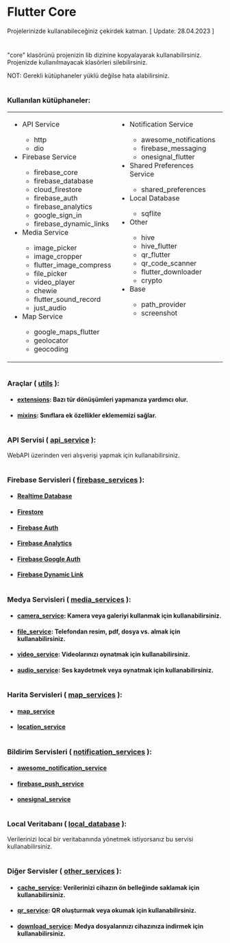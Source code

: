 # Flutter Core

Projelerinizde kullanabileceğiniz çekirdek katman. [ Update: 28.04.2023 ]

#

"core" klasörünü projenizin lib dizinine kopyalayarak kullanabilirsiniz. Projenizde kullanılmayacak klasörleri silebilirsiniz.

NOT: Gerekli kütüphaneler yüklü değilse hata alabilirsiniz.

#

### Kullanılan kütüphaneler:

<table>
  <tr valign="top">
    <td>
      <ul>
        <li>API Service</li>
        <ul>
          <li>http</li>
          <li>dio</li>
        </ul>
        <li>Firebase Service</li>
        <ul>
          <li>firebase_core</li>
          <li>firebase_database</li>
          <li>cloud_firestore</li>
          <li>firebase_auth</li>
          <li>firebase_analytics</li>
          <li>google_sign_in</li>
          <li>firebase_dynamic_links</li>
        </ul>
        <li>Media Service</li>
        <ul>
          <li>image_picker</li>
          <li>image_cropper</li>
          <li>flutter_image_compress</li>
          <li>file_picker</li>
          <li>video_player</li>
          <li>chewie</li>
          <li>flutter_sound_record</li>
          <li>just_audio</li>
        </ul>
        <li>Map Service</li>
        <ul>
          <li>google_maps_flutter</li>
          <li>geolocator</li>
          <li>geocoding</li>
        </ul>
      </ul>
    </td>
    <td>
      <ul>
        <li>Notification Service</li>
        <ul>
          <li>awesome_notifications</li>
          <li>firebase_messaging</li>
          <li>onesignal_flutter</li>
        </ul>
        <li>Shared Preferences Service</li>
        <ul>
          <li>shared_preferences</li>
        </ul>
        <li>Local Database</li>
        <ul>
          <li>sqflite</li>
        </ul>
        <li>Other</li>
        <ul>
          <li>hive</li>
          <li>hive_flutter</li>
          <li>qr_flutter</li>
          <li>qr_code_scanner</li>
          <li>flutter_downloader</li>
          <li>crypto</li>
        </ul>
        <li>Base</li>
        <ul>
          <li>path_provider</li>
          <li>screenshot</li>
        </ul>
      </ul>
    </td>
  </tr>
</table>

#

### Araçlar ( [utils](https://github.com/cihatyalman/flutter_core/tree/master/lib/core/utils) ):

- #### [extensions](https://github.com/cihatyalman/flutter_core/tree/master/lib/core/utils/extensions.dart): Bazı tür dönüşümleri yapmanıza yardımcı olur.
- #### [mixins](https://github.com/cihatyalman/flutter_core/tree/master/lib/core/utils/mixins): Sınıflara ek özellikler eklememizi sağlar.

#

### API Servisi ( [api_service](https://github.com/cihatyalman/flutter_core/tree/master/lib/core/api_service) ):

WebAPI üzerinden veri alışverişi yapmak için kullanabilirsiniz.

#

### Firebase Servisleri ( [firebase_services](https://github.com/cihatyalman/flutter_core/tree/master/lib/core/firebase_services) ):

- #### [Realtime Database](https://github.com/cihatyalman/flutter_core/tree/master/lib/core/firebase_services/firebase_database_service.dart)
- #### [Firestore](https://github.com/cihatyalman/flutter_core/tree/master/lib/core/firebase_services/firebase_firestore_service.dart)
- #### [Firebase Auth](https://github.com/cihatyalman/flutter_core/tree/master/lib/core/firebase_services/firebase_auth_service.dart)
- #### [Firebase Analytics](https://github.com/cihatyalman/flutter_core/tree/master/lib/core/firebase_services/firebase_analytics_service.dart)
- #### [Firebase Google Auth](https://github.com/cihatyalman/flutter_core/tree/master/lib/core/firebase_services/firebase_google_auth_service.dart)
- #### [Firebase Dynamic Link](https://github.com/cihatyalman/flutter_core/tree/master/lib/core/firebase_services/firebase_dynamic_link_service.dart)

#

### Medya Servisleri ( [media_services](https://github.com/cihatyalman/flutter_core/tree/master/lib/core/media_services) ):

- #### [camera_service](https://github.com/cihatyalman/flutter_core/tree/master/lib/core/media_services/camera_service.dart): Kamera veya galeriyi kullanmak için kullanabilirsiniz.
- #### [file_service](https://github.com/cihatyalman/flutter_core/tree/master/lib/core/media_services/file_service.dart): Telefondan resim, pdf, dosya vs. almak için kullanabilirsiniz.
- #### [video_service](https://github.com/cihatyalman/flutter_core/tree/master/lib/core/media_services/video_service.dart): Videolarınızı oynatmak için kullanabilirsiniz.
- #### [audio_service](https://github.com/cihatyalman/flutter_core/tree/master/lib/core/media_services/audio_service.dart): Ses kaydetmek veya oynatmak için kullanabilirsiniz.

#

### Harita Servisleri ( [map_services](https://github.com/cihatyalman/flutter_core/tree/master/lib/core/map_services) ):

- #### [map_service](https://github.com/cihatyalman/flutter_core/tree/master/lib/core/map_services/map_service.dart)
- #### [location_service](https://github.com/cihatyalman/flutter_core/tree/master/lib/core/map_services/location_service.dart)

#

### Bildirim Servisleri ( [notification_services](https://github.com/cihatyalman/flutter_core/tree/master/lib/core/notification_services) ):

- #### [awesome_notification_service](https://github.com/cihatyalman/flutter_core/tree/master/lib/core/notification_services/awesome_notification_service.dart)
- #### [firebase_push_service](https://github.com/cihatyalman/flutter_core/tree/master/lib/core/notification_services/firebase_push_service.dart)
- #### [onesignal_service](https://github.com/cihatyalman/flutter_core/tree/master/lib/core/notification_services/onesignal_service.dart)

#

### Local Veritabanı ( [local_database](https://github.com/cihatyalman/flutter_core/tree/master/lib/core/local_database) ):

Verilerinizi local bir veritabanında yönetmek istiyorsanız bu servisi kullanabilirsiniz.

#

### Diğer Servisler ( [other_services](https://github.com/cihatyalman/flutter_core/tree/master/lib/core/other_services) ):

- #### [cache_service](https://github.com/cihatyalman/flutter_core/tree/master/lib/core/other_services/cache_service.dart): Verilerinizi cihazın ön belleğinde saklamak için kullanabilirsiniz.
- #### [qr_service](https://github.com/cihatyalman/flutter_core/tree/master/lib/core/other_services/qr_service.dart): QR oluşturmak veya okumak için kullanabilirsiniz.
- #### [download_service](https://github.com/cihatyalman/flutter_core/tree/master/lib/core/other_services/download_service.dart): Medya dosyalarınızı cihazınıza indirmek için kullanabilirsiniz.

#
